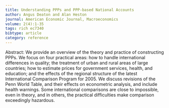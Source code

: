 ```yaml
---
title: Understanding PPPs and PPP-based National Accounts
author: Angus Deaton and Alan Heston
journal: American Economic Journal, Macroeconomics
volume: 2(4):1-35
tags: rich ec7340
bibtype: article
category: reference
---
```

Abstract: We provide an overview of the theory and practice of constructing PPPs. We focus on four practical areas: how to handle international differences in quality; the treatment of urban and rural areas of large countries; how to estimate prices for government services, health, and education; and the effects of the regional structure of the latest International Comparison Program for 2005. We discuss revisions of the Penn World Table, and their effects on econometric analysis, and include health warnings. Some international comparisons are close to impossible, even in theory, and in others, the practical difficulties make comparison exceedingly hazardous. 

